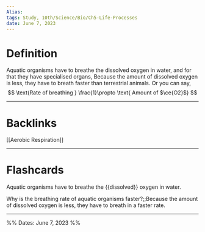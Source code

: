 ```yaml
---
Alias:
tags: Study, 10th/Science/Bio/Ch5-Life-Processes
date: June 7, 2023
---
```

# Definition
Aquatic organisms have to breathe the dissolved oxygen in water, and for that they have specialised organs,
Because the amount of dissolved oxygen is less, they have to breath faster than terrestrial animals.
Or you can say,
$$
\text{Rate of breathing } \frac{1}\propto \text{ Amount of $\ce{O2}$}
$$


---
# Backlinks
[[Aerobic Respiration]]

---
# Flashcards
Aquatic organisms have to breathe the {{dissolved}} oxygen in water.
<!--SR:!2025-10-01,619,302-->

Why is the breathing rate of aquatic organisms faster?;;Because the amount of dissolved oxygen is less, they have to breath in a faster rate.
<!--SR:!2024-05-31,257,280-->

---

%%
Dates: June 7, 2023
%%